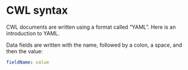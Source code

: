 # CWL syntax 

CWL documents are written using a format called “YAML”. 
Here is an introduction to YAML.

Data fields are written with the name, followed by a colon, a space, and then the value:

```yaml
fieldName: value
```